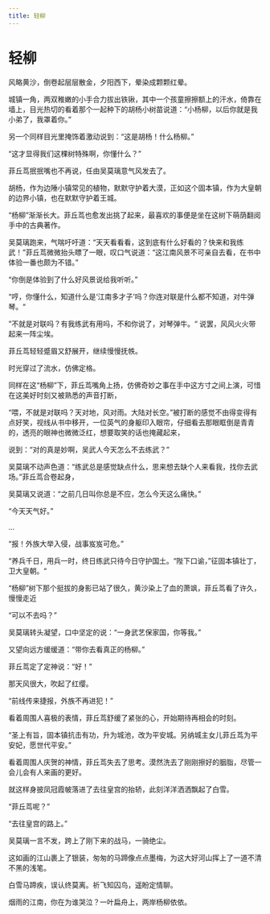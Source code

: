 ```yaml
---
title: 轻柳
---
```


 # 轻柳

风略黄沙，倒卷起层层散金，夕阳西下，晕染成颗颗红晕。

城镇一角，两双稚嫩的小手合力拔出铁锹，其中一个孩童擦擦额上的汗水，倚靠在墙上，目光热切的看着那个一起种下的胡杨小树苗说道：“小杨柳，以后你就是我小弟了，我罩着你。”

另一个同样目光里掩饰着激动说到：“这是胡杨！什么杨柳。”

“这才显得我们这棵树特殊啊，你懂什么？”

菲丘茑抿抿嘴也不再说，任由吴莫璃意气风发去了。

胡杨，作为边陲小镇常见的植物，默默守护着大漠，正如这个固本镇，作为大皇朝的边界小镇，也在默默守护着王城。

“杨柳”渐渐长大。菲丘茑也愈发出挑了起来，最喜欢的事便是坐在这树下萌荫翻阅手中的古典著作。

吴莫璃跑来，气喘吁吁道：“天天看看看，这到底有什么好看的？快来和我练武！”菲丘茑微微抬头瞟了一眼，叹口气说道：“这江南风景不可亲自去看，在书中体验一番也颇为不错。”

“你倒是体验到了什么好风景说给我听听。”

“哼，你懂什么，知道什么是‘江南多才子’吗？你连对联是什么都不知道，对牛弹琴。“

”不就是对联吗？有我练武有用吗，不和你说了，对琴弹牛。“ 说罢，风风火火带起来一阵尘埃。

菲丘茑轻轻蹙眉又舒展开，继续慢慢抚帙。

时光穿过了流水，仿佛定格。

同样在这“杨柳”下，菲丘茑嘴角上扬，仿佛奇妙之事在手中这方寸之间上演，可惜在这美好时刻又被熟悉的声音打断，

“喂，不就是对联吗？天对地，风对雨。大陆对长空。”被打断的感觉不由得变得有点好笑，视线从书中移开，一位英气的身躯印入眼帘，仔细看去那眼眶倒是青青的，透亮的眼神也微微泛红，想要取笑的话也掩藏起来，

说到：“对的真是妙啊，吴武人今天怎么不去练武？”

吴莫璃不动声色道：“练武总是感觉缺点什么，思来想去缺个人来看我，找你去武场。”菲丘茑合卷起身，

吴莫璃又说道：“之前几日叫你总是不应，怎么今天这么痛快。”

“今天天气好。”

…

“报！外族大举入侵，战事岌岌可危。”

“养兵千日，用兵一时，终日练武只待今日守护国土。“陛下口谕，”征固本镇壮丁，卫大皇朝。“

“杨柳”树下那个挺拔的身影已站了很久，黄沙染上了血的萧飒，菲丘茑看了许久，慢慢走近

“可以不去吗？”

吴莫璃转头凝望，口中坚定的说：“一身武艺保家国，你等我。”

又望向远方缓缓道：“带你去看真正的杨柳。”

菲丘茑定了定神说：“好！”

那天风很大，吹起了红缨。

“前线传来捷报，外族不再进犯！”

看着周围人喜极的表情，菲丘茑舒缓了紧张的心，开始期待再相会的时刻。

“圣上有旨，固本镇抗击有功，升为城池，改为平安城。另纳城主女儿菲丘茑为平安妃，愿世代平安。”

看着周围人庆贺的神情，菲丘茑失去了思考。漠然洗去了刚刚擦好的胭脂，尽管一会儿会有人来画的更好。

就这样身披凤冠霞帔落进了去往皇宫的抬轿，此刻洋洋洒洒飘起了白雪。

“菲丘茑呢？”

“去往皇宫的路上。”

吴莫璃一言不发，跨上了刚下来的战马，一骑绝尘。

这如画的江山裹上了银装，匆匆的马蹄像点点墨梅，为这大好河山挥上了一道不清不黑的浅笔。

白雪马蹄疾，误认终莫离。祈飞知囚鸟，遥盼定情聊。

烟雨的江南，你在为谁哭泣？一叶扁舟上，两岸杨柳依依。
